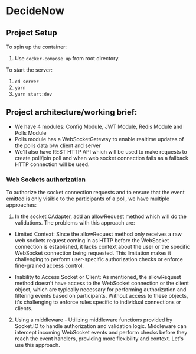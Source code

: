 # DecideNow

## Project Setup
To spin up the container:
1. Use `docker-compose up` from root directory.

To start the server:
1. `cd server`
2. `yarn`
3. `yarn start:dev`

## Project architecture/working brief:
- We have 4 modules: Config Module, JWT Module, Redis Module and Polls Module
- Polls module has a WebSocketGateway to enable realtime updates of the polls data b/w client and server 
- We'll also have REST HTTP API which will be used to make requests to create poll/join poll and when web socket connection fails as a fallback HTTP connection will be used.

### Web Sockets authorization
To authorize the socket connection requests and to ensure that the event emitted is only visible to the participants of a poll, we have multiple approaches:
1. In the socketIOAdapter, add an allowRequest method which will do the validations. 
The problems with this approach are:

- Limited Context: Since the allowRequest method only receives a raw web sockets request coming in as HTTP before the WebSocket connection is established, it lacks context about the user or the specific WebSocket connection being requested. This limitation makes it challenging to perform user-specific authorization checks or enforce fine-grained access control.

- Inability to Access Socket or Client: As mentioned, the allowRequest method doesn't have access to the WebSocket connection or the client object, which are typically necessary for performing authorization and filtering events based on participants. Without access to these objects, it's challenging to enforce rules specific to individual connections or clients.

2. Using a middleware - Utilizing middleware functions provided by Socket.IO to handle authorization and validation logic. Middleware can intercept incoming WebSocket events and perform checks before they reach the event handlers, providing more flexibility and context. Let's use this approach.